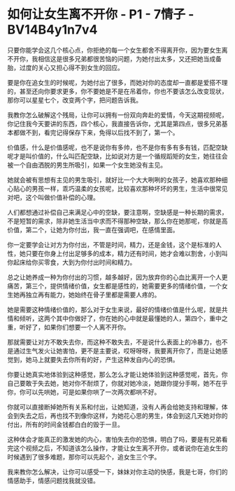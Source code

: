 # 如何让女生离不开你 - P1 - 7情子 - BV14B4y1n7v4

只要你能学会这几个核心点，你拒绝的每一个女生都舍不得离开你，因为要女生离不开你，我相信这是很多兄弟都很苦恼的问题，为她付出太多，又还把她当成备胎，过度的关心又担心得不到女生的回应。

要是你在追女生的时候呢，为她付出了很多，而她对你的态度却一直都是爱搭不理的，甚至还向你要求更多，你不要她是不是在吊着你，你也不要该怎么改变现状，那你可以星星七个，改变两个字，把问题告诉我。

我教你怎么破解这个残局，让你可以拥有一份双向奔赴的爱情，今天这期视频呢，你记住我今天要讲的东西，四个核心，我直接告诉你，尤其是第四点，很多兄弟基本都做不到，看完记得保存下来，免得以后找不到了，第一个。

价值感，什么是价值感呢，也不是说你有多帅，也不是你有多有多有钱，匹配空缺呢才是叫价值的，什么叫匹配空缺，比如说对方是一个循规蹈矩的女生，她往往会被一个自由洒脱的男生所吸引，如果一个女生她没有主见。

她就会被有思想有主见的男生吸引，就好比一个大大咧咧的女孩子，她喜欢那种细心贴心的男孩一样，乖巧温柔的女孩呢，比较喜欢那种坏坏的男生，生活中很常见对吧，这个叫做价值补偿的心理。

人们都想通过补偿自己来满足心中的空缺，要注意啊，空缺感是一种长期的需求，不是短暂的需求，除非她生活当中求而不得那种空缺，那么你在她那呢，你就是高价值，第二个，让她为你付出，我一直在强调吧，在感情里面。

你一定要学会让对方为你付出，不管是时间，精力，还是金钱，这个是标准的人性，她只要在你身上付出足够多的成本，精力还有时间，她才会难以割舍，小到叫你起床给你买零食，大到为你付出时间和精力。

总之让她养成一种为你付出的习惯，越多越好，因为放弃你的心血比离开一个人更痛苦，第三个，提供情绪价值，女生都是感性的，她需要更多的情绪价值，一个女生她再独立再有能力，她始终在骨子里都是需要人疼的。

她是需要这种情绪价值的，那么对于女生来说，最好的情绪价值是什么呢，就是共情和倾听，这两个其中你做好了，你在她的心中就是最懂她的人，第四个，重中之重，听好了，如果你们想要一个人离不开你。

那就需要让对方不敢失去你，而这种不敢失去，不是说什么表面上的冷暴力，也不是通过生气发火让她害怕，更不是主要说，哎呀呀呀，我要离开你了，而是让她感觉到，她马上就要失去你所有的好，产生这种发自内心的恐惧。

你要让她真实地体验到这种感觉，那么怎么才能让她体验到这种感觉呢，首先，你自己要敢于失去她，她对你不耐烦了，你就对她冷淡，她跟你提分手啊，她不在乎你，你可以先哄她，可是如果你哄了一次两次都哄不好。

你就可以直接断掉她所有关系和付出，让她知道，没有人再会给她支持和理解，体会到失去之后，再也找不到像你这样，为她花心思的男生，体会到这几天她对你的付出，所有的时间金钱都白白的毁于一旦。

这种体会才能真正的激发她的内心，害怕失去你的恐惧，明白了吗，要是有兄弟看完这个视频之后，不知道该怎么操作，才能让女生离不开你，或者说你在追女生的时候遇到了很多难题，那你可以先起个，追女生三个字。

我来教你怎么解决，让你可以感受一下，妹妹对你主动的快感，我是七哥，你们的情感助手，情感问题找我就没错。